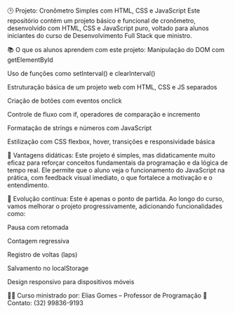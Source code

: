 🕒 Projeto: Cronômetro Simples com HTML, CSS e JavaScript
Este repositório contém um projeto básico e funcional de cronômetro, desenvolvido com HTML, CSS e JavaScript puro, voltado para alunos iniciantes do curso de Desenvolvimento Full Stack que ministro.

📚 O que os alunos aprendem com este projeto:
Manipulação do DOM com getElementById

Uso de funções como setInterval() e clearInterval()

Estruturação básica de um projeto web com HTML, CSS e JS separados

Criação de botões com eventos onclick

Controle de fluxo com if, operadores de comparação e incremento

Formatação de strings e números com JavaScript

Estilização com CSS flexbox, hover, transições e responsividade básica

🚀 Vantagens didáticas:
Este projeto é simples, mas didaticamente muito eficaz para reforçar conceitos fundamentais da programação e da lógica de tempo real. Ele permite que o aluno veja o funcionamento do JavaScript na prática, com feedback visual imediato, o que fortalece a motivação e o entendimento.

🔄 Evolução contínua:
Este é apenas o ponto de partida. Ao longo do curso, vamos melhorar o projeto progressivamente, adicionando funcionalidades como:

Pausa com retomada

Contagem regressiva

Registro de voltas (laps)

Salvamento no localStorage

Design responsivo para dispositivos móveis

👨‍🏫 Curso ministrado por: Elias Gomes – Professor de Programação
📱 Contato: (32) 99836-9193
